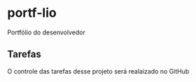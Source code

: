 # portf-lio
Portfólio do desenvolvedor 

## Tarefas

O controle das tarefas desse projeto será realaizado no GitHub